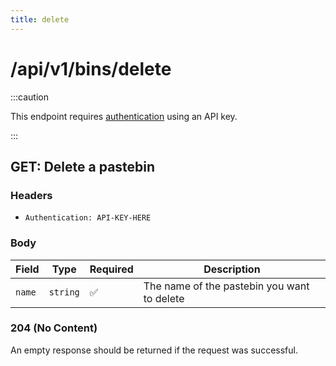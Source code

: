 ```yaml
---
title: delete
---
```


# /api/v1/bins/delete

:::caution

This endpoint requires [authentication](/docs/api/intro#authentication) using an API key.

:::

## GET: Delete a pastebin

### Headers

-   `Authentication: API-KEY-HERE`

### Body

| Field  | Type     | Required | Description                                 |
| ------ | -------- | -------- | ------------------------------------------- |
| `name` | `string` | ✅       | The name of the pastebin you want to delete |

### 204 (No Content)

An empty response should be returned if the request was successful.
